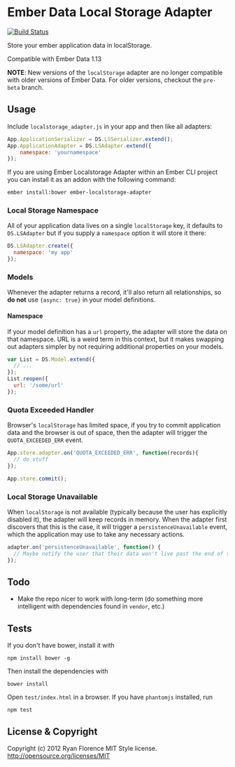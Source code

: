 Ember Data Local Storage Adapter
================================

[![Build
Status](https://travis-ci.org/locks/ember-localstorage-adapter.svg?branch=master)](https://travis-ci.org/locks/ember-localstorage-adapter)

Store your ember application data in localStorage.

Compatible with Ember Data 1.13

**NOTE**: New versions of the `localStorage` adapter are no longer compatible
with older versions of Ember Data. For older versions, checkout the `pre-beta`
branch.

Usage
-----

Include `localstorage_adapter.js` in your app and then like all adapters:

```js
App.ApplicationSerializer = DS.LSSerializer.extend();
App.ApplicationAdapter = DS.LSAdapter.extend({
    namespace: 'yournamespace'
});
```

If you are using Ember Localstorage Adapter within an Ember CLI project you can install it as an addon with the following command:

```sh
ember install:bower ember-localstorage-adapter
```

### Local Storage Namespace

All of your application data lives on a single `localStorage` key, it defaults to `DS.LSAdapter` but if you supply a `namespace` option it will store it there:

```js
DS.LSAdapter.create({
  namespace: 'my app'
});
```

### Models

Whenever the adapter returns a record, it'll also return all
relationships, so __do not__ use `{async: true}` in your model definitions.

#### Namespace

If your model definition has a `url` property, the adapter will store the data on that namespace. URL is a weird term in this context, but it makes swapping out adapters simpler by not requiring additional properties on your models.

```js
var List = DS.Model.extend({
  // ...
});
List.reopen({
  url: '/some/url'
});
```

### Quota Exceeded Handler

Browser's `localStorage` has limited space, if you try to commit application data and the browser is out of space, then the adapter will trigger the `QUOTA_EXCEEDED_ERR` event.

```js
App.store.adapter.on('QUOTA_EXCEEDED_ERR', function(records){
  // do stuff
});

App.store.commit();
```

### Local Storage Unavailable

When `localStorage` is not available (typically because the user has explicitly disabled it), the adapter will keep records in memory. When the adapter first discovers that this is the case, it will trigger a `persistenceUnavailable` event, which the application may use to take any necessary actions.

```js
adapter.on('persistenceUnavailable', function() {
  // Maybe notify the user that their data won't live past the end of the current session
});
```

Todo
----

- Make the repo nicer to work with long-term (do something more intelligent with dependencies found in `vendor`, etc.)

Tests
-----

If you don't have bower, install it with

    npm install bower -g

Then install the dependencies with

    bower install

Open `test/index.html` in a browser. If you have `phantomjs` installed,
run

    npm test

License & Copyright
-------------------

Copyright (c) 2012 Ryan Florence
MIT Style license. http://opensource.org/licenses/MIT

